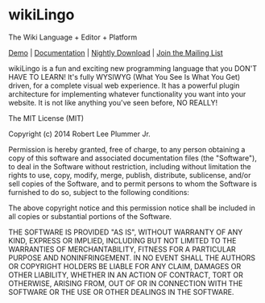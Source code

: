 wikiLingo
=========

The Wiki Language + Editor + Platform

<a href="http://wikiLingoDoesThat.com/demo/editor.php">Demo</a> | <a href="http://wikilingo.github.io/documentation/">Documentation</a> | <a href="http://visop-dev.com/repo/download/wikiLingo.zip">Nightly Download</a> | <a href="mailto:wikiLingo@librelist.com">Join the Mailing List</a>

wikiLingo is a fun and exciting new programming language that you DON'T HAVE TO LEARN!  It's fully WYSIWYG (What You See Is What You Get) driven, for a complete visual web experience.  It has a powerful plugin architecture for implementing whatever functionality you want into your website.  It is not like anything you've seen before, NO REALLY!


The MIT License (MIT)

Copyright (c) 2014 Robert Lee Plummer Jr.

Permission is hereby granted, free of charge, to any person obtaining a copy
of this software and associated documentation files (the "Software"), to deal
in the Software without restriction, including without limitation the rights
to use, copy, modify, merge, publish, distribute, sublicense, and/or sell
copies of the Software, and to permit persons to whom the Software is
furnished to do so, subject to the following conditions:

The above copyright notice and this permission notice shall be included in
all copies or substantial portions of the Software.

THE SOFTWARE IS PROVIDED "AS IS", WITHOUT WARRANTY OF ANY KIND, EXPRESS OR
IMPLIED, INCLUDING BUT NOT LIMITED TO THE WARRANTIES OF MERCHANTABILITY,
FITNESS FOR A PARTICULAR PURPOSE AND NONINFRINGEMENT. IN NO EVENT SHALL THE
AUTHORS OR COPYRIGHT HOLDERS BE LIABLE FOR ANY CLAIM, DAMAGES OR OTHER
LIABILITY, WHETHER IN AN ACTION OF CONTRACT, TORT OR OTHERWISE, ARISING FROM,
OUT OF OR IN CONNECTION WITH THE SOFTWARE OR THE USE OR OTHER DEALINGS IN
THE SOFTWARE.

